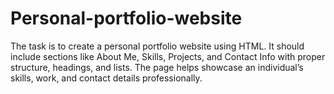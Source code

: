 # Personal-portfolio-website
The task is to create a personal portfolio website using HTML. It should include sections like About Me, Skills, Projects, and Contact Info with proper structure, headings, and lists. The page helps showcase an individual’s skills, work, and contact details professionally.
